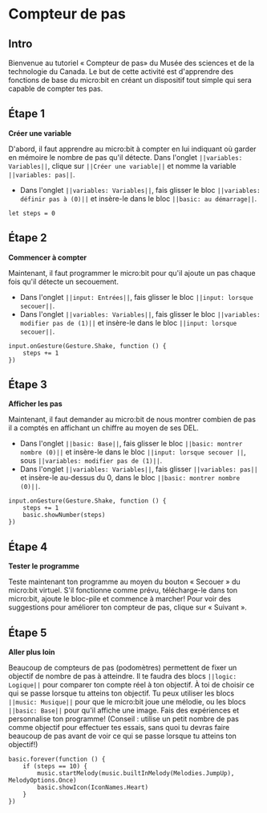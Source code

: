 # Compteur de pas
## Intro

Bienvenue au tutoriel « Compteur de pas» du Musée des sciences et de la technologie du Canada.
Le but de cette activité est d'apprendre des fonctions de base du micro:bit en créant un dispositif tout simple qui sera capable de compter tes pas. 


## Étape 1
**Créer une variable**
 
D'abord, il faut apprendre au micro:bit à compter en lui indiquant où garder en mémoire le nombre de pas qu'il détecte.
Dans l'onglet ``||variables: Variables||``, clique sur ``||Créer une variable||`` et nomme la variable ``||variables: pas||``.
- Dans l'onglet ``||variables: Variables||``, fais glisser le bloc ``||variables: définir pas à (0)||`` et insère-le dans le bloc ``||basic: au démarrage||``.
```blocks
let steps = 0
```


## Étape 2
**Commencer à compter**

Maintenant, il faut programmer le micro:bit pour qu'il ajoute un pas chaque fois qu'il détecte un secouement. 
- Dans l'onglet ``||input: Entrées||``, fais glisser le bloc ``||input: lorsque secouer||``.
- Dans l'onglet ``||variables: Variables||``, fais glisser le bloc ``||variables: modifier pas de (1)||`` et insère-le dans le bloc ``||input: lorsque secouer||``.
```blocks
input.onGesture(Gesture.Shake, function () {
    steps += 1
})
```


## Étape 3
**Afficher les pas**

Maintenant, il faut demander au micro:bit de nous montrer combien de pas il a comptés en affichant un chiffre au moyen de ses DEL.
- Dans l'onglet ``||basic: Base||``, fais glisser le bloc ``||basic: montrer nombre (0)||`` et insère-le dans le bloc ``||input: lorsque secouer ||``, sous ``||variables: modifier pas de (1)||``.
- Dans l'onglet ``||variables: Variables||``, fais glisser ``||variables: pas||`` et insère-le au-dessus du 0, dans le bloc ``||basic: montrer nombre (0)||``.

```blocks
input.onGesture(Gesture.Shake, function () {
    steps += 1
    basic.showNumber(steps)
})
```

## Étape 4
**Tester le programme**

Teste maintenant ton programme au moyen du bouton « Secouer » du micro:bit virtuel. 
S'il fonctionne comme prévu, télécharge-le dans ton micro:bit, ajoute le bloc-pile et commence à marcher! 
Pour voir des suggestions pour améliorer ton compteur de pas, clique sur « Suivant ».


## Étape 5
**Aller plus loin**

Beaucoup de compteurs de pas (podomètres) permettent de fixer un objectif de nombre de pas à atteindre. Il te faudra des blocs ``||logic: Logique||`` pour comparer ton compte réel à ton objectif.
À toi de choisir ce qui se passe lorsque tu atteins ton objectif. Tu peux utiliser les blocs ``||music: Musique||`` pour que le micro:bit joue une mélodie, ou les blocs ``||basic: Base||`` pour qu'il affiche une image. Fais des expériences et personnalise ton programme!
(Conseil : utilise un petit nombre de pas comme objectif pour effectuer tes essais, sans quoi tu devras faire beaucoup de pas avant de voir ce qui se passe lorsque tu atteins ton objectif!)
```blocks
basic.forever(function () {
    if (steps == 10) {
        music.startMelody(music.builtInMelody(Melodies.JumpUp), MelodyOptions.Once)
        basic.showIcon(IconNames.Heart)
    }
})
```

